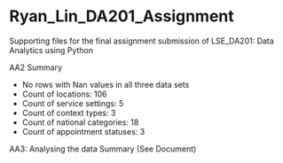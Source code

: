 # Ryan_Lin_DA201_Assignment
Supporting files for the final assignment submission of LSE_DA201: Data Analytics using Python

AA2 Summary  
- No rows with Nan values in all three data sets
- Count of locations:  106
- Count of service settings: 5
- Count of context types:  3
- Count of national categories:  18
- Count of appointment statuses:  3

AA3: Analysing the data Summary (See Document)
